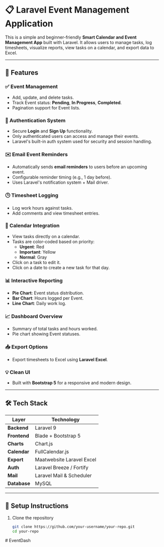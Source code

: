 # 📋 Laravel Event Management Application

This is a simple and beginner-friendly **Smart Calendar and Event Management App** built with Laravel. It allows users to manage tasks, log timesheets, visualize reports, view tasks on a calendar, and export data to Excel.

---

## 🚀 Features

### ✅ Event Management
- Add, update, and delete tasks.
- Track Event status: **Pending**, **In Progress**, **Completed**.
- Pagination support for Event lists.

### 🔐 Authentication System
- Secure **Login** and **Sign Up** functionality.
- Only authenticated users can access and manage their events.
- Laravel's built-in auth system used for security and session handling.

### ✉️ Email Event Reminders
- Automatically sends **email reminders** to users before an upcoming event.
- Configurable reminder timing (e.g., 1 day before).
- Uses Laravel's notification system + Mail driver.

### 🕒 Timesheet Logging
- Log work hours against tasks.
- Add comments and view timesheet entries.

### 📅 Calendar Integration
- View tasks directly on a calendar.
- Tasks are color-coded based on priority:
  - **Urgent**: Red
  - **Important**: Yellow
  - **Normal**: Gray
- Click on a task to edit it.
- Click on a date to create a new task for that day.

### 📊 Interactive Reporting
- **Pie Chart**: Event status distribution.
- **Bar Chart**: Hours logged per Event.
- **Line Chart**: Daily work log.

### 📈 Dashboard Overview
- Summary of total tasks and hours worked.
- Pie chart showing Event statuses.

### 📥 Export Options
- Export timesheets to Excel using **Laravel Excel**.

### 💡 Clean UI
- Built with **Bootstrap 5** for a responsive and modern design.

---

## 🛠️ Tech Stack

| Layer       | Technology                |
|-------------|---------------------------|
| **Backend** | Laravel 9                 |
| **Frontend**| Blade + Bootstrap 5       |
| **Charts**  | Chart.js                  |
| **Calendar**| FullCalendar.js           |
| **Export**  | Maatwebsite Laravel Excel |
| **Auth**    | Laravel Breeze / Fortify  |
| **Mail**    | Laravel Mail & Scheduler  |
| **Database**| MySQL                     |

---

## 🔧 Setup Instructions

1. Clone the repository  
   ```bash
   git clone https://github.com/your-username/your-repo.git
   cd your-repo
#   E v e n t D a s h  
 